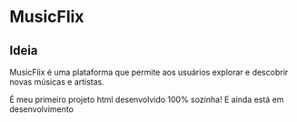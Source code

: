# MusicFlix

## Ideia
MusicFlix é uma plataforma que permite aos usuários explorar e descobrir novas músicas e artistas. 

É meu primeiro projeto html desenvolvido 100% sozinha! E ainda está em desenvolvimento


 
